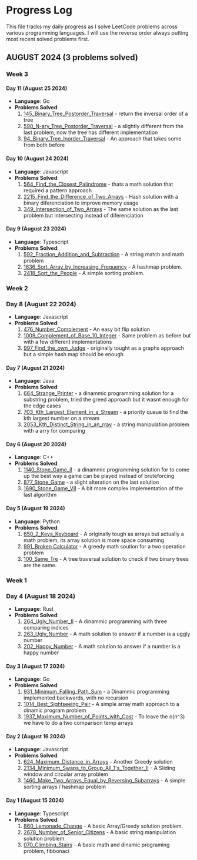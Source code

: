 # Progress Log

This file tracks my daily progress as I solve LeetCode problems across various programming languages.
I will use the reverse order always putting most recent solved problems first.

## AUGUST 2024 (3 problems solved)


### Week 3

#### Day 11 (August 25 2024)
- **Language**: Go
- **Problems Solved**:
  1. [145_Binary_Tree_Postorder_Traversal](trees/145_EASY_Binary_Tree_Postorder_Traversal.go) - return the inversal order of a tree  
  2. [590_N-ary_Tree_Postorder_Traversal](trees/590_EASY_N-ary_Tree_Postorder_Traversal.go) - a slightly different from the last problem, now the tree has different implementation  
  3. [94_Binary_Tree_Inorder_Traversal](trees/94_EASY_Binary_Tree_Inorder_Traversal.go) - An approach that takes some from both before  

#### Day 10 (August 24 2024)
- **Language**: Javascript
- **Problems Solved**:
  1. [564_Find_the_Closest_Palindrome](math/564_HARD_Find_the_Closest_Palindrome.js) - thats a math solution that required a pattern approach  
  2. [2215_Find_the_Difference_of_Two_Arrays](arrays/2215_EASY_Find_the_Difference_of_Two_Arrays.js) - Hash solution with a binary diferenciation to improve memory usage  
  3. [349_Intersection_of_Two_Arrays](arrays/349_EASY_Intersection_of_Two_Arrays.js) - The same solution as the last problem but intersecting instead of diferenciation  
  
#### Day 9 (August 23 2024)
- **Language**: Typescript
- **Problems Solved**:
  1. [592_Fraction_Addition_and_Subtraction](strings/592_MEDIUM_Fraction_Addition_and_Subtraction.ts) - A string match and math problem  
  2. [1636_Sort_Array_by_Increasing_Frequency](arrays/1636_EASY_Sort_Array_by_Increasing_Frequency.ts) - A hashmap problem.  
  3. [2418_Sort_the_People](arrays/2418_EASY_Sort_the_People.ts) - A simple sorting problem.  

### Week 2

### Day 8 (August 22 2024)
- **Language**: Javascript
- **Problems Solved**:
  1. [476_Number_Complement](bits/476_EASY_Number_Complement.js) - An easy bit flip solution  
  2. [1009_Complement_of_Base_10_Integer](bits/1009_EASY_Complement_of_Base_10_Integer.js) - Same problem as before but with a few different implementations  
  3. [997_Find_the_own_Judge](graphs/997_EASY_Find_the_own_Judge.js) - originally tought as a graphs approach but a simple hash map should be enough  


#### Day 7 (August 21 2024)
- **Language**: Java
- **Problems Solved**:
  1. [664_Strange_Printer](dinamic_programming/664_HARD_Strange_Printer.java) - a dinammic programming solution for a substring problem, tried the greed approach but it wasnt enough for the edge cases  
  2. [703_Kth_Largest_Element_in_a_Stream](trees/703_EASY_Kth_Largest_Element_in_a_Stream.java) - a priority queue to find the kth largest number on a stream  
  3. [2053_Kth_Distinct_String_in_an_rray](arrays/2053_EASY_Kth_Distinct_String_in_an_rray.java) - a string manipulation problem with a arry for comparing  


#### Day 6 (August 20 2024)
- **Language**: C++
- **Problems Solved**:
  1. [1140_Stone_Game_II](dinamic_programming/1140_MEDIUM_Stone_Game_II.cpp) - a dinammic programming solution for to come up the best way a game can be played instead of bruteforcing  
  2. [877_Stone_Game](dinamic_programming/877_MEDIUM_Stone_Game.cpp) - a slight alteration on the last solution  
  3. [1690_Stone_Game_VII](dinamic_programming/1690_MEDIUM_Stone_Game_VII.cpp) - A bit more complex implementation of the last algorithm  
  
#### Day 5 (August 19 2024)
- **Language**: Python
- **Problems Solved**:
  1. [650_2_Keys_Keyboard](arrays/650_MEDIUM_2_Keys_Keyboard.py) - A originally tough as arrays but actually a math problem, its array solution is more space consuming  
  2. [991_Broken Calculator](math/991_MEDIUM_Broken_Calculator.py) - A greedy math soution for a two operation problem  
  3. [100_Same_Tre](trees/100_EASY_Same_Tree.py) - A tree traversal solution to check if two binary trees are the same.  

### Week 1 

### Day 4 (August 18 2024)
- **Language**: Rust
- **Problems Solved**:
  1. [264_Ugly_Number_II](dynamic_programming/264_MEDIUM_Ugly_Number_II.rs) - A dinammic programming with three comparing indices
  2. [263_Ugly_Number](math/263_EASY_Ugly_Number.rs) - A math solution to answer if a number is a uggly number
  3. [202_Happy_Number](math/202_EASY_Happy_Number.rs) - A math solution to answer if a number is a happy number
  
#### Day 3 (August 17 2024)
- **Language**: Go
- **Problems Solved**:
  1. [931_Minimum_Falling_Path_Sum](dynamic_programming/931_MEDIUM_Minimum_Falling_Path_Sum.go) - a Dinammic programming implemented backwards, with no recursion
  2. [1014_Best_Sightseeing_Pair](arrays/1014_MEDIUM_Best_Sightseeing_Pair.go) - A simple array math approach to a dinamic program problem
  3. [1937_Maximum_Number_of_Points_with_Cost](dynamic_programming/1937_MEDIUM_Maximum_Number_of_Points_with_Cost.go) - To leave the o(n^3) we have to do a two comparison temp arrays 


#### Day 2 (August 16 2024)
- **Language**: Javascript
- **Problems Solved**:
  1. [624_Maximum_Distance_in_Arrays](arrays/624_MEDIUM_Maximum_Distance_in_Arrays.js) - Another Greedy solution
  2. [2134_Minimum_Swaps_to_Group_All_1's_Together_II](arrays/2134_MEDIUM_Minimum_Swaps_to_Group_All_1's_Together_II.js) - A Sliding window and circular array problem
  3. [1460_Make_Two_Arrays_Equal_by_Reversing_Subarrays](arrays/1460_EASY_Make_Two_Arrays_Equal_by_Reversing_Subarrays.js) - A simple sorting arrays / hashmap problem
  
#### Day 1 (August 15 2024)
- **Language**: Typescript
- **Problems Solved**:
  1. [860_Lemonade_Change](arrays/860_EASY_lemonade_change.ts) - A basic Array/Greedy solution problem.
  2. [2678_Number_of_Senior_Citizens](strings/2678_EASY_Number_of_Senior_Citizens.ts) - A basic string manipulation solution problem.
  3. [070_Climbing_Stairs](dynamic_programming/070_EASY_Climbing_Stairs.ts) - A basic math and dinamic programing problem, fibbonaci

